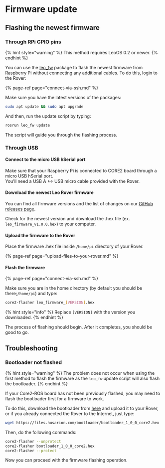 # Firmware update

## Flashing the newest firmware

### Through RPi GPIO pins

{% hint style="warning" %}
This method requires LeoOS 0.2 or newer.
{% endhint %}

You can use the [leo\_fw](http://wiki.ros.org/leo_fw) package to flash the newest firmware from Raspberry Pi without connecting any additional cables. To do this, login to the Rover:

{% page-ref page="connect-via-ssh.md" %}

Make sure you have the latest versions of the packages:

```bash
sudo apt update && sudo apt upgrade
```

And then, run the update script by typing:

```bash
rosrun leo_fw update
```

The script will guide you through the flashing process.

### Through USB

#### Connect to the micro USB hSerial port

Make sure that your Raspberry Pi is connected to CORE2 board through a micro USB hSerial port.  
You'll need a USB A &lt;-&gt; USB micro cable provided with the Rover.

#### Download the newest Leo Rover firmware

You can find all firmware versions and the list of changes on our [GitHub releases page](https://github.com/LeoRover/leo_firmware/releases).

Check for the newest version and download the .hex file \(ex. `leo_firmware_v1.0.0.hex`\) to your computer.

#### Upload the firmware to the Rover

Place the firmware .hex file inside `/home/pi` directory of your Rover.

{% page-ref page="upload-files-to-your-rover.md" %}

#### Flash the firmware

{% page-ref page="connect-via-ssh.md" %}

Make sure you are in the home directory \(by default you should be there;`/home/pi`\) and type:

```bash
core2-flasher leo_firmware_[VERSION].hex
```

{% hint style="info" %}
Replace `[VERSION]` with the version you downloaded.
{% endhint %}

The process of flashing should begin. After it completes, you should be good to go.

## Troubleshooting

### Bootloader not flashed

{% hint style="warning" %}
The problem does not occur when using the first method to flash the firmware as the `leo_fw` update script will also flash the bootloader.
{% endhint %}

If your Core2-ROS board has not been previously flashed, you may need to flash the bootloader first for a firmware to work. 

To do this, download the bootloader from [here](https://files.husarion.com/bootloader/bootloader_1_0_0_core2.hex) and upload it to your Rover, or if you already connected the Rover to the Internet, just type:

```bash
wget https://files.husarion.com/bootloader/bootloader_1_0_0_core2.hex
```

Then, do the following commands:

```bash
core2-flasher --unprotect
core2-flasher bootloader_1_0_0_core2.hex
core2-flasher --protect
```

Now you can proceed with the firmware flashing operation.

### 

